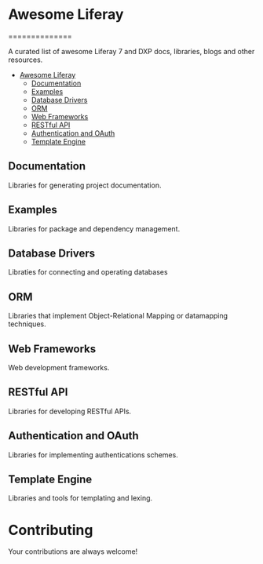 # Awesome Liferay
==============		
  		  
A curated list of awesome Liferay 7 and DXP docs, libraries, blogs and other resources.
- [Awesome Liferay](#awesome-liferay)
    - [Documentation](#documentation)
    - [Examples](#package-management)
    - [Database Drivers](#database-drivers)
    - [ORM](#orm)
    - [Web Frameworks](#web-frameworks)
    - [RESTful API](#restful-api)
    - [Authentication and OAuth](#authentication-and-oauth)
    - [Template Engine](#template-engine)

## Documentation

Libraries for generating project documentation.

## Examples

Libraries for package and dependency management.

## Database Drivers

Libraties for connecting and operating databases

## ORM

Libraries that implement Object-Relational Mapping or datamapping techniques.

## Web Frameworks

Web development frameworks.

## RESTful API

Libraries for developing RESTful APIs.

## Authentication and OAuth

Libraries for implementing authentications schemes.

## Template Engine

Libraries and tools for templating and lexing.

# Contributing

Your contributions are always welcome!
